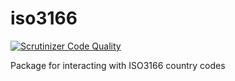 # iso3166

[![Scrutinizer Code Quality](https://scrutinizer-ci.com/g/bencromwell/iso3166/badges/quality-score.png?b=master)](https://scrutinizer-ci.com/g/bencromwell/iso3166/?branch=master)

Package for interacting with ISO3166 country codes

